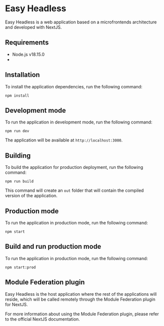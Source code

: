 # Easy Headless

Easy Headless is a web application based on a microfrontends architecture and developed with NextJS.

## Requirements

- Node.js v18.15.0
-

## Installation

To install the application dependencies, run the following command:

```
npm install
```

## Development mode

To run the application in development mode, run the following command:

```
npm run dev
```

The application will be available at `http://localhost:3000`.

## Building

To build the application for production deployment, run the following command:

```
npm run build
```

This command will create an `out` folder that will contain the compiled version of the application.

## Production mode

To run the application in production mode, run the following command:

```
npm start
```

## Build and run production mode

To run the application in production mode, run the following command:

```
npm start:prod
```

## Module Federation plugin

Easy Headless is the host application where the rest of the applications will reside, which will be called remotely through the Module Federation plugin for NextJS.

For more information about using the Module Federation plugin, please refer to the official NextJS documentation.
